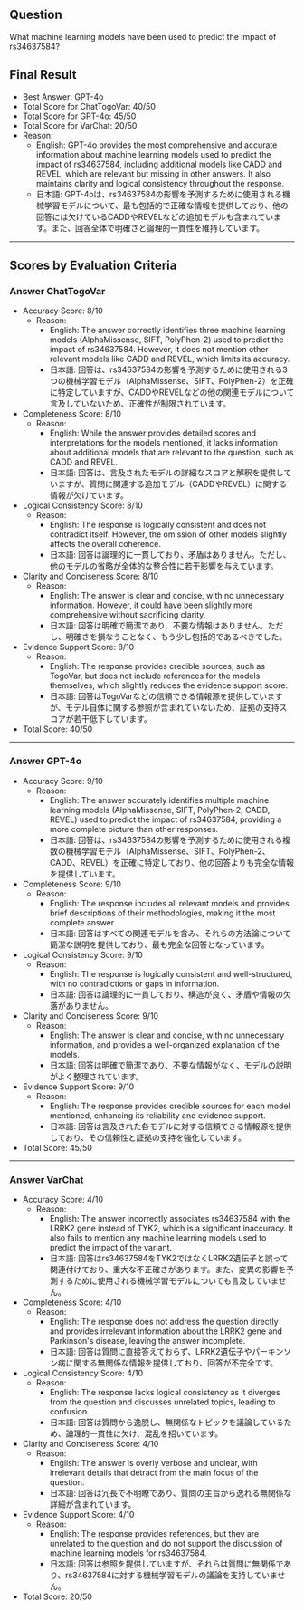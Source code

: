 ## Question

What machine learning models have been used to predict the impact of rs34637584?

## Final Result

- Best Answer: GPT-4o
- Total Score for ChatTogoVar: 40/50
- Total Score for GPT-4o: 45/50
- Total Score for VarChat: 20/50
- Reason:
  - English: GPT-4o provides the most comprehensive and accurate information about machine learning models used to predict the impact of rs34637584, including additional models like CADD and REVEL, which are relevant but missing in other answers. It also maintains clarity and logical consistency throughout the response.
  - 日本語: GPT-4oは、rs34637584の影響を予測するために使用される機械学習モデルについて、最も包括的で正確な情報を提供しており、他の回答には欠けているCADDやREVELなどの追加モデルも含まれています。また、回答全体で明確さと論理的一貫性を維持しています。

---

## Scores by Evaluation Criteria

### Answer ChatTogoVar
- Accuracy Score: 8/10
  - Reason: 
    - English: The answer correctly identifies three machine learning models (AlphaMissense, SIFT, PolyPhen-2) used to predict the impact of rs34637584. However, it does not mention other relevant models like CADD and REVEL, which limits its accuracy.
    - 日本語: 回答は、rs34637584の影響を予測するために使用される3つの機械学習モデル（AlphaMissense、SIFT、PolyPhen-2）を正確に特定していますが、CADDやREVELなどの他の関連モデルについて言及していないため、正確性が制限されています。
- Completeness Score: 8/10
  - Reason: 
    - English: While the answer provides detailed scores and interpretations for the models mentioned, it lacks information about additional models that are relevant to the question, such as CADD and REVEL.
    - 日本語: 回答は、言及されたモデルの詳細なスコアと解釈を提供していますが、質問に関連する追加モデル（CADDやREVEL）に関する情報が欠けています。
- Logical Consistency Score: 8/10
  - Reason: 
    - English: The response is logically consistent and does not contradict itself. However, the omission of other models slightly affects the overall coherence.
    - 日本語: 回答は論理的に一貫しており、矛盾はありません。ただし、他のモデルの省略が全体的な整合性に若干影響を与えています。
- Clarity and Conciseness Score: 8/10
  - Reason: 
    - English: The answer is clear and concise, with no unnecessary information. However, it could have been slightly more comprehensive without sacrificing clarity.
    - 日本語: 回答は明確で簡潔であり、不要な情報はありません。ただし、明確さを損なうことなく、もう少し包括的であるべきでした。
- Evidence Support Score: 8/10
  - Reason: 
    - English: The response provides credible sources, such as TogoVar, but does not include references for the models themselves, which slightly reduces the evidence support score.
    - 日本語: 回答はTogoVarなどの信頼できる情報源を提供していますが、モデル自体に関する参照が含まれていないため、証拠の支持スコアが若干低下しています。
- Total Score: 40/50

---

### Answer GPT-4o
- Accuracy Score: 9/10
  - Reason: 
    - English: The answer accurately identifies multiple machine learning models (AlphaMissense, SIFT, PolyPhen-2, CADD, REVEL) used to predict the impact of rs34637584, providing a more complete picture than other responses.
    - 日本語: 回答は、rs34637584の影響を予測するために使用される複数の機械学習モデル（AlphaMissense、SIFT、PolyPhen-2、CADD、REVEL）を正確に特定しており、他の回答よりも完全な情報を提供しています。
- Completeness Score: 9/10
  - Reason: 
    - English: The response includes all relevant models and provides brief descriptions of their methodologies, making it the most complete answer.
    - 日本語: 回答はすべての関連モデルを含み、それらの方法論について簡潔な説明を提供しており、最も完全な回答となっています。
- Logical Consistency Score: 9/10
  - Reason: 
    - English: The response is logically consistent and well-structured, with no contradictions or gaps in information.
    - 日本語: 回答は論理的に一貫しており、構造が良く、矛盾や情報の欠落がありません。
- Clarity and Conciseness Score: 9/10
  - Reason: 
    - English: The answer is clear and concise, with no unnecessary information, and provides a well-organized explanation of the models.
    - 日本語: 回答は明確で簡潔であり、不要な情報がなく、モデルの説明がよく整理されています。
- Evidence Support Score: 9/10
  - Reason: 
    - English: The response provides credible sources for each model mentioned, enhancing its reliability and evidence support.
    - 日本語: 回答は言及された各モデルに対する信頼できる情報源を提供しており、その信頼性と証拠の支持を強化しています。
- Total Score: 45/50

---

### Answer VarChat
- Accuracy Score: 4/10
  - Reason: 
    - English: The answer incorrectly associates rs34637584 with the LRRK2 gene instead of TYK2, which is a significant inaccuracy. It also fails to mention any machine learning models used to predict the impact of the variant.
    - 日本語: 回答はrs34637584をTYK2ではなくLRRK2遺伝子と誤って関連付けており、重大な不正確さがあります。また、変異の影響を予測するために使用される機械学習モデルについても言及していません。
- Completeness Score: 4/10
  - Reason: 
    - English: The response does not address the question directly and provides irrelevant information about the LRRK2 gene and Parkinson's disease, leaving the answer incomplete.
    - 日本語: 回答は質問に直接答えておらず、LRRK2遺伝子やパーキンソン病に関する無関係な情報を提供しており、回答が不完全です。
- Logical Consistency Score: 4/10
  - Reason: 
    - English: The response lacks logical consistency as it diverges from the question and discusses unrelated topics, leading to confusion.
    - 日本語: 回答は質問から逸脱し、無関係なトピックを議論しているため、論理的一貫性に欠け、混乱を招いています。
- Clarity and Conciseness Score: 4/10
  - Reason: 
    - English: The answer is overly verbose and unclear, with irrelevant details that detract from the main focus of the question.
    - 日本語: 回答は冗長で不明瞭であり、質問の主旨から逸れる無関係な詳細が含まれています。
- Evidence Support Score: 4/10
  - Reason: 
    - English: The response provides references, but they are unrelated to the question and do not support the discussion of machine learning models for rs34637584.
    - 日本語: 回答は参照を提供していますが、それらは質問に無関係であり、rs34637584に対する機械学習モデルの議論を支持していません。
- Total Score: 20/50